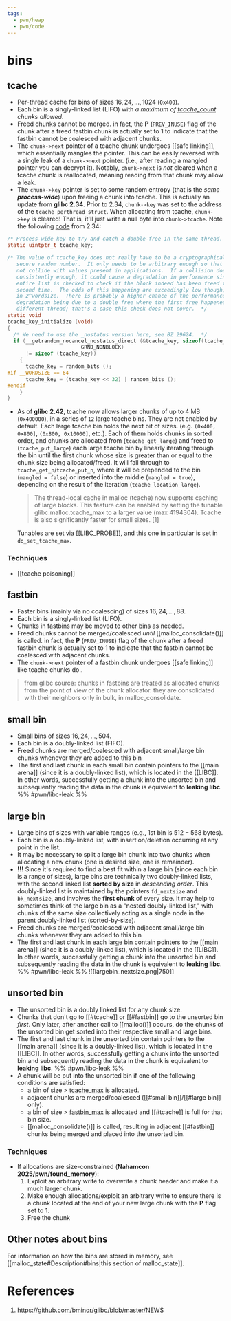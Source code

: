 ```yaml
---
tags:
  - pwn/heap
  - pwn/code
---
```

# bins
## tcache
- Per-thread cache for bins of sizes $16,24,\dots,1024$ (`0x400`).
- Each bin is a singly-linked list (LIFO) with *a maximum of <abbr title="7">tcache_count</abbr> chunks allowed*.
- Freed chunks cannot be merged. in fact, the **P** (`PREV_INUSE`) flag of the chunk after a freed fastbin chunk is actually set to 1 to indicate that the fastbin cannot be coalesced with adjacent chunks.
- The `chunk->next` pointer of a tcache chunk undergoes [[safe linking]], which essentially mangles the pointer. This can be easily reversed with a single leak of a `chunk->next` pointer. (i.e., after reading a mangled pointer you can decrypt it). Notably, `chunk->next` is *not* cleared when a tcache chunk is reallocated, meaning reading from that chunk may allow a leak.
- The `chunk->key` pointer is set to some random entropy (that is the *same **process-wide***) upon freeing a chunk into tcache. This is actually an update from **glibc 2.34**. Prior to 2.34, `chunk->key` was set to the address of the `tcache_perthread_struct`. When allocating from tcache, `chunk->key` is cleared! That is, it'll just write a null byte into `chunk->tcache`. Note the following [code](https://elixir.bootlin.com/glibc/glibc-2.41/source/malloc/malloc.c#L3129) from 2.34:
```c
/* Process-wide key to try and catch a double-free in the same thread.  */
static uintptr_t tcache_key;

/* The value of tcache_key does not really have to be a cryptographically
   secure random number.  It only needs to be arbitrary enough so that it does
   not collide with values present in applications.  If a collision does happen
   consistently enough, it could cause a degradation in performance since the
   entire list is checked to check if the block indeed has been freed the
   second time.  The odds of this happening are exceedingly low though, about 1
   in 2^wordsize.  There is probably a higher chance of the performance
   degradation being due to a double free where the first free happened in a
   different thread; that's a case this check does not cover.  */
static void
tcache_key_initialize (void)
{
  /* We need to use the _nostatus version here, see BZ 29624.  */
  if (__getrandom_nocancel_nostatus_direct (&tcache_key, sizeof(tcache_key),
					    GRND_NONBLOCK)
      != sizeof (tcache_key))
    {
      tcache_key = random_bits ();
#if __WORDSIZE == 64
      tcache_key = (tcache_key << 32) | random_bits ();
#endif
    }
}
```
- As of **glibc 2.42**, tcache now allows larger chunks of up to 4 MB (`0x400000`), in a series of `12` large tcache bins.
  They are not enabled by default. Each large tcache bin holds the next bit of sizes. (e.g. `(0x400, 0x800]`, `(0x800, 0x10000]`, etc.). Each of them holds chunks in sorted order, and chunks are allocated from (`tcache_get_large`) and freed to (`tcache_put_large`) each large tcache bin by linearly iterating through the bin until the first chunk whose size is greater than or equal to the chunk size being allocated/freed. It will fall through to `tcache_get_n`/`tcache_put_n`, where it will be prepended to the bin (`mangled = false`) or inserted into the middle (`mangled = true`), depending on the result of the iteration (`tcache_location_large`).
  > The thread-local cache in malloc (tcache) now supports caching of large blocks.  This feature can be enabled by setting the tunable glibc.malloc.tcache_max to a larger value (max 4194304). Tcache is also significantly faster for small sizes. \[1\]
  
  Tunables are set via [[LIBC_PROBE]], and this one in particular is set in `do_set_tcache_max`.
### Techniques
- [[tcache poisoning]] 
## fastbin
- Faster bins (mainly via no coalescing) of sizes $16, 24,\dots,88$.
- Each bin is a singly-linked list (LIFO).
- Chunks in fastbins may be moved to other bins as needed.
- Freed chunks cannot be merged/coalesced *until* [[malloc_consolidate()]] is called. in fact, the **P** (`PREV_INUSE`) flag of the chunk after a freed fastbin chunk is actually set to 1 to indicate that the fastbin cannot be coalesced with adjacent chunks.
- The `chunk->next` pointer of a fastbin chunk undergoes [[safe linking]] like tcache chunks do..
> from glibc source: chunks in fastbins are treated as allocated chunks from the	point of view of the chunk allocator.  they are consolidated with their neighbors only in bulk, in malloc_consolidate.
## small bin
- Small bins of sizes $16,24,\dots,504$.
- Each bin is a doubly-linked list (FIFO).
- Freed chunks are merged/coalesced with adjacent small/large bin chunks whenever they are added to this bin
- The first and last chunk in each small bin contain pointers to the [[main arena]] (since it is a doubly-linked list), which is located in the [[LIBC]]. In other words, successfully getting a chunk into the unsorted bin and subsequently reading the data in the chunk is equivalent to **leaking libc**. %% #pwn/libc-leak %%
## large bin
- Large bins of sizes with variable ranges (e.g., 1st bin is $512-568$ bytes).
- Each bin is a doubly-linked list, with insertion/deletion occurring at any point in the list.
- It may be necessary to split a large bin chunk into two chunks when allocating a new chunk (one is desired size, one is remainder).
- **!!!** Since it's required to find a best fit within a large bin (since each bin is a range of sizes), large bins are technically two doubly-linked lists, with the second linked list **sorted by size** in *descending order*. This doubly-linked list is maintained by the pointers `fd_nextsize` and `bk_nextsize`, and involves the **first chunk** of every size. It may help to sometimes think of the large bin as a "nested doubly-linked list," with chunks of the same size collectively acting as a single node in the parent doubly-linked list (sorted-by-size).
- Freed chunks are merged/coalesced with adjacent small/large bin chunks whenever they are added to this bin
- The first and last chunk in each large bin contain pointers to the [[main arena]] (since it is a doubly-linked list), which is located in the [[LIBC]]. In other words, successfully getting a chunk into the unsorted bin and subsequently reading the data in the chunk is equivalent to **leaking libc**. %% #pwn/libc-leak %%
![[largebin_nextsize.png|750]]
## unsorted bin
- The unsorted bin is a doubly linked list for any chunk size.
- Chunks that don't go to [[#tcache]] or [[#fastbin]] go to the unsorted bin *first*. Only later, after another call to [[malloc()]] occurs, do the chunks of the unsorted bin get sorted into their respective small and large bins.
- The first and last chunk in the unsorted bin contain pointers to the [[main arena]] (since it is a doubly-linked list), which is located in the [[LIBC]]. In other words, successfully getting a chunk into the unsorted bin and subsequently reading the data in the chunk is equivalent to **leaking libc**. %% #pwn/libc-leak %%
- A chunk will be put into the unsorted bin if one of the following conditions are satisfied:
	- a bin of size > <abbr title="0x400">tcache_max</abbr> is allocated.
	- adjacent chunks are merged/coalesced ([[#small bin]]/[[#large bin]] only).
	- a bin of size > <abbr title="0x58">fastbin_max</abbr> is allocated and [[#tcache]] is full for that bin size.
	- [[malloc_consolidate()]] is called, resulting in adjacent [[#fastbin]] chunks being merged and placed into the unsorted bin.
### Techniques
- If allocations are size-constrained (**Nahamcon 2025/pwn/found_memory**):
	1. Exploit an arbitrary write to overwrite a chunk header and make it a much larger chunk.
	2. Make enough allocations/exploit an arbitrary write to ensure there is a chunk located at the end of your new large chunk with the **P** flag set to 1.
	3. Free the chunk
## Other notes about bins
For information on how the bins are stored in memory, see [[malloc_state#Description#bins|this section of malloc_state]].
# References
1. https://github.com/bminor/glibc/blob/master/NEWS